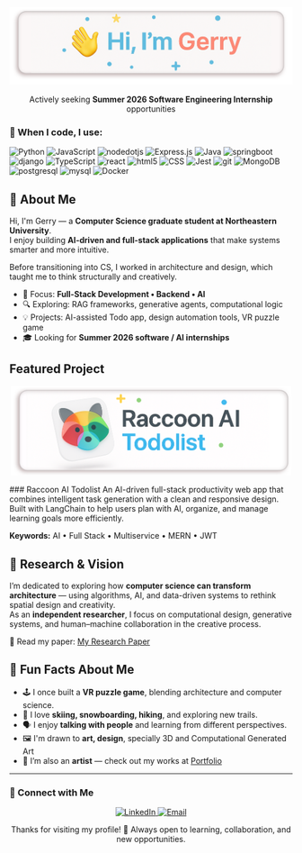 <p align="center">
  <img src="res/header.png" alt="Raccoon AI Todolist" width="800"/>
</p>

<p align="center">Actively seeking <strong>Summer 2026 Software Engineering Internship</strong> opportunities</p>

### 🧩 When I code, I use:
<p>
  <img alt="Python" src="https://img.shields.io/badge/-Python-3776AB?style=flat-square&logo=Python&logoColor=white" />
  <img alt="JavaScript" src="https://img.shields.io/badge/-JavaScript-f7df1c?style=flat-square&logo=javascript&logoColor=black" />
  <img alt="nodedotjs" src="https://img.shields.io/badge/-Node.js-5FA04E?style=flat-square&logo=nodedotjs&logoColor=white" />
  <img alt="Express.js" src="https://img.shields.io/badge/-Express.js-87cf30?style=flat-square&logoColor=white" />
  <img alt="Java" src="https://img.shields.io/badge/-Java-f3951f?style=flat-square&logoColor=black" />
  <img alt="springboot" src="https://img.shields.io/badge/-Spring Boot-6DB33F?style=flat-square&logo=springboot&logoColor=white" />
  <img alt="django" src="https://img.shields.io/badge/-Django-092E20?style=flat-square&logo=django&logoColor=white" />
  <img alt="TypeScript" src="https://img.shields.io/badge/-TypeScript-007ACC?style=flat-square&logo=typescript&logoColor=white" />
  <img alt="react" src="https://img.shields.io/badge/-React.js-61DAFB?style=flat-square&logo=react&logoColor=black" />
  <img alt="html5" src="https://img.shields.io/badge/-HTML5-E34F26?style=flat-square&logo=html5&logoColor=white" />
  <img alt="CSS" src="https://img.shields.io/badge/-CSS-663399?style=flat-square&logo=css&logoColor=white" />
  <img alt="Jest" src="https://img.shields.io/badge/-jest-be3d19?style=flat-square&logo=jest&logoColor=white" />
  <img alt="git" src="https://img.shields.io/badge/-Git-F05032?style=flat-square&logo=git&logoColor=white" />
  <img alt="MongoDB" src="https://img.shields.io/badge/-MongoDB-13aa52?style=flat-square&logo=mongodb&logoColor=white" />
  <img alt="postgresql" src="https://img.shields.io/badge/-PostgreSQL-4169E1?style=flat-square&logo=PostgreSql&logoColor=white" />
  <img alt="mysql" src="https://img.shields.io/badge/-MySQL-4479A1?style=flat-square&logo=mysql&logoColor=white" />
  <img alt="Docker" src="https://img.shields.io/badge/-Docker-2496ED?style=flat-square&logo=docker&logoColor=white" />
</p>

## 🧭 About Me

Hi, I'm Gerry — a **Computer Science graduate student at Northeastern University**.  
I enjoy building **AI-driven and full-stack applications** that make systems smarter and more intuitive.  

Before transitioning into CS, I worked in architecture and design, which taught me to think structurally and creatively.

- 🎯 Focus: **Full-Stack Development • Backend • AI**  
- 🔍 Exploring: RAG frameworks, generative agents, computational logic  
- 💡 Projects: AI-assisted Todo app, design automation tools, VR puzzle game  
- 🎓 Looking for **Summer 2026 software / AI internships**  

## Featured Project
<p align="center">
  <img src="res/project_banner/raccoon.png" alt="Raccoon AI Todolist" width="500"/>
</p>
### Raccoon AI Todolist
An AI-driven full-stack productivity web app that combines intelligent task generation with a clean and responsive design. Built with LangChain to help users plan with AI, organize, and manage learning goals more efficiently.  

**Keywords:** AI • Full Stack • Multiservice • MERN • JWT



## 🧠 Research & Vision

I’m dedicated to exploring how **computer science can transform architecture** — using algorithms, AI, and data-driven systems to rethink spatial design and creativity.  
As an **independent researcher**, I focus on computational design, generative systems, and human–machine collaboration in the creative process.  

📄 Read my paper: [My Research Paper](https://doi.org/10.1016/j.jobe.2024.111621)

## 🎨 Fun Facts About Me

- 🕹️ I once built a **VR puzzle game**, blending architecture and computer science.  
- 🎿 I love **skiing, snowboarding, hiking**, and exploring new trails.  
- 🗣️ I enjoy **talking with people** and learning from different perspectives.  
- 🖼️ I'm drawn to **art, design**, specially 3D and Computational Generated Art  
- 🎨 I’m also an **artist** — check out my works at [Portfolio](https://gerrytao.com/)

---

### 🤝 Connect with Me
<p align="center">
  <a href="https://www.linkedin.com/in/taoguanyu/">
    <img alt="LinkedIn" src="https://img.shields.io/badge/-LinkedIn-0A66C2?style=flat-square&logo=linkedin&logoColor=white" />
  </a>
  <a href="mailto:gerry.tao@outlook.com">
    <img alt="Email" src="https://img.shields.io/badge/-Email-D14836?style=flat-square&logo=gmail&logoColor=white" />
  </a>
</p>

<p align="center">
  Thanks for visiting my profile! 👋  
  Always open to learning, collaboration, and new opportunities.
</p>